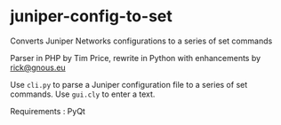 # juniper-config-to-set
Converts Juniper Networks configurations to a series of set commands

Parser in PHP by Tim Price, rewrite in Python with enhancements by rick@gnous.eu

Use `cli.py` to parse a Juniper configuration file to a series of set commands.
Use `gui.cly` to enter a text.

Requirements : PyQt

